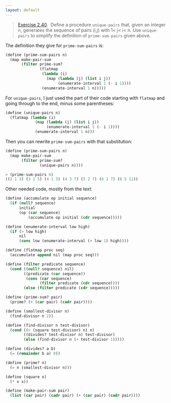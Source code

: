 ```yaml
---
layout: default
---
```


> [Exercise 2.40](https://mitpress.mit.edu/sites/default/files/sicp/full-text/book/book-Z-H-15.html#%_thm_2.40).  Define a procedure `unique-pairs` that, given an integer n, generates the sequence of pairs (i,j) with 1< j< i< n. Use `unique-pairs` to simplify the definition of `prime-sum-pairs` given above.

The definition they give for `prime-sum-pairs` is:

```Scheme
(define (prime-sum-pairs n)
  (map make-pair-sum
       (filter prime-sum?
               (flatmap
                (lambda (i)
                  (map (lambda (j) (list i j))
                       (enumerate-interval 1 (- i 1))))
                (enumerate-interval 1 n)))))
```

For `unique-pairs`, I just used the part of their code starting with `flatmap` and going through to the end, minus some parentheses:

```scheme
(define (unique-pairs n)
  (flatmap (lambda (i)
             (map (lambda (j) (list i j))
                  (enumerate-interval 1 (- i 1))))
             (enumerate-interval 1 n)))
```

Then you can rewrite `prime-sum-pairs` with that substitution:

```Scheme
(define (prime-sum-pairs n)
  (map make-pair-sum
       (filter prime-sum?
               (unique-pairs n))))

> (prime-sum-pairs 6)
((2 1 3) (3 2 5) (4 1 5) (4 3 7) (5 2 7) (6 1 7) (6 5 11))
```

Other needed code, mostly from the text:

```scheme
(define (accumulate op initial sequence)
  (if (null? sequence)
      initial
      (op (car sequence)
          (accumulate op initial (cdr sequence)))))

(define (enumerate-interval low high)
  (if (> low high)
      nil
      (cons low (enumerate-interval (+ low 1) high))))

(define (flatmap proc seq)
  (accumulate append nil (map proc seq)))

(define (filter predicate sequence)
  (cond ((null? sequence) nil)
        ((predicate (car sequence))
         (cons (car sequence)
               (filter predicate (cdr sequence))))
        (else (filter predicate (cdr sequence)))))

(define (prime-sum? pair)
  (prime? (+ (car pair) (cadr pair))))

(define (smallest-divisor n)
  (find-divisor n 2))

(define (find-divisor n test-divisor)
  (cond ((> (square test-divisor) n) n)
        ((divides? test-divisor n) test-divisor)
        (else (find-divisor n (+ test-divisor 1)))))

(define (divides? a b)
  (= (remainder b a) 0))

(define (prime? n)
  (= n (smallest-divisor n)))

(define (square x)
  (* x x))

(define (make-pair-sum pair)
  (list (car pair) (cadr pair) (+ (car pair) (cadr pair))))
```
